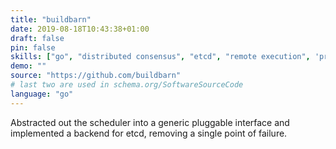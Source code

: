 ```yaml
---
title: "buildbarn"
date: 2019-08-18T10:43:38+01:00
draft: false
pin: false
skills: ["go", "distributed consensus", "etcd", "remote execution", 'prometheus', 'open-telemetry', 'open-source', 'docker', 'kubernetes']
demo: ""
source: "https://github.com/buildbarn"
# last two are used in schema.org/SoftwareSourceCode
language: "go"
---
```


Abstracted out the scheduler into a generic pluggable interface
and implemented a backend for etcd, removing a single point of
failure. 
